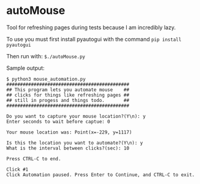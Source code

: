 # autoMouse

Tool for refreshing pages during tests because I am incredibly lazy.

To use you must first install pyautogui with the command
`pip install pyautogui`

Then run with:
`$./autoMouse.py`

Sample output:
```
$ python3 mouse_automation.py
#############################################
## This program lets you automate mouse    ##
## clicks for things like refreshing pages ##
## still in progess and things todo.       ##
#############################################

Do you want to capture your mouse location?(Y\n): y
Enter seconds to wait before captue: 0

Your mouse location was: Point(x=-229, y=1117)

Is this the location you want to automate?(Y\n): y
What is the interval between clicks?(sec): 10

Press CTRL-C to end.

Click #1
Click Automation paused. Press Enter to Continue, and CTRL-C to exit.
```

